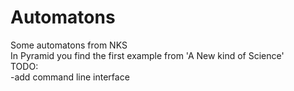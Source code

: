 # Automatons
Some automatons from NKS 
<br>
In Pyramid you find the first example from 'A New kind of Science' <br>
TODO: <br>
-add command line interface
